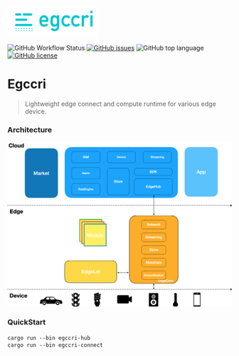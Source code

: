 <img src="https://github.com/egccri/egccri/blob/main/docs/assert/logo.png" width="40%" height="40%"/>

![GitHub Workflow Status](https://img.shields.io/github/workflow/status/egccri/egccri/Rust)
[![GitHub issues](https://img.shields.io/github/issues/egccri/egccri)](https://github.com/egccri/egccri/issues)
![GitHub top language](https://img.shields.io/github/languages/top/egccri/egccri?color=green)
[![GitHub license](https://img.shields.io/github/license/egccri/egccri)](https://github.com/egccri/egccri/blob/main/LICENSE)

# Egccri

> Lightweight edge connect and compute runtime for various edge device.

### Architecture

![Architecture](docs/assert/arch.png)

### QuickStart

```shell
cargo run --bin egccri-hub
cargo run --bin egccri-connect
```
